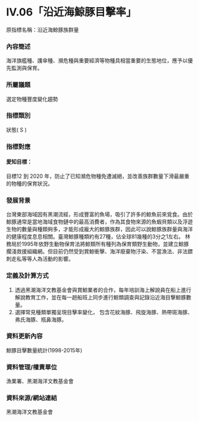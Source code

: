 # IV.06「沿近海鯨豚目擊率」
原指標名稱：沿近海鯨豚族群量

<script type="text/javascript" src="http://cdn.mathjax.org/mathjax/latest/MathJax.js?config=TeX-AMS-MML_HTMLorMML"></script>

### 內容簡述
海洋旗艦種、護傘種、瀕危種與重要經濟等物種具相當重要的生態地位，應予以優先監測與保育。 

### 所屬議題
選定物種豐度變化趨勢
### 指標類別
狀態( S )
### 指標對應
#### 愛知目標：
目標12
到 2020 年，防止了已知瀕危物種免遭滅絕，並改善族群數量下滑最嚴重的物種的保育狀況。
### 發展背景
台灣東部海域因有黑潮流經，形成豐富的魚場，吸引了許多的鯨魚前來覓食。由於鯨豚通常是當地海域食物鏈中的最高消費者，作為其食物來源的魚蝦貝類以及浮遊生物的數量與種類夠多，才能形成龐大的鯨豚族群，因此可以說鯨豚族群量與海洋的健康程度息息相關。臺灣鯨豚種類約有27種，佔全球81幾種的3分之1左右。
林務局於1995年依野生動物保育法將鯨類所有種列為保育類野生動物，並建立鯨豚擱淺救援組織網。但目前仍然受到賞鯨衝擊、海洋廢棄物汙染、不當漁法、非法鏢刺走私等等人為活動的影響。
### 定義及計算方式
1. 透過黑潮海洋文教基金會與賞鯨業者的合作，每年培訓海上解說員在船上進行解說教育工作，並在每一趟船班上同步進行鯨類調查與記錄沿近海目擊鯨豚數量。
2. 選擇常見種類單獨呈現目擊率變化， 包含花紋海豚、飛旋海豚、熱帶斑海豚、弗氏海豚、瓶鼻海豚。
### 資料更新內容
鯨豚目擊數量統計(1998-2015年)
### 資料管理/權責單位
漁業署、黑潮海洋文教基金會
### 資料來源/網站連結
黑潮海洋文教基金會